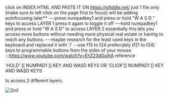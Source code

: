 click on INDEX.HTML AND PASTE IT ON https://jsfiddle.net/ just 1 file only
(make sure to left click on the page first to focus) will be adding autofocusing later**
---press numpadkey1 and press or hold "W A S D " keys to access LAYER 1 press it again to toggle it off ---hold numpadkey1 and press or hold "W A S D" to access LAYER 2
essentially this lets you access more buttons without needing more physical real estate or having to reach any buttons.
---maybe research for the least used keys in the keyboard and replaced it with '/' 
--use f13 to f24 preferrably (f21 to f24) keys to programmable buttons from the sides of your mouse
:::https://www.youtube.com/watch?v=EhZ23dGujhA reference

'HOLD' [[ NUMPAD1 ]] KEY AND WASD KEYS 
OR 
'CLICK'[[ NUMPAD1 ]] KEY AND WASD KEYS 

to access 2 different layers.






![2in1](https://github.com/anonq115/hold-and-press-or-hold-any-of-the-WASD-keys/assets/32353565/f32a1c70-d5fd-4fde-a8d8-ba781d670def)
